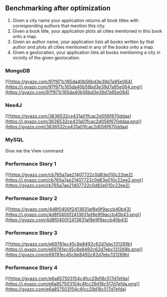 ## Benchmarking after optimization

1. Given a city name your application returns all book titles with corresponding authors that mention this city.
2. Given a book title, your application plots all cities mentioned in this book onto a map.
3. Given an author name, your application lists all books written by that author and plots all cities mentioned in any of the books onto a map.
4. Given a geolocation, your application lists all books mentioning a city in vicinity of the given geolocation. 


### MongoDB

[![https://gyazo.com/97f971c165da40b56bd3e39d7a95e064](https://i.gyazo.com/97f971c165da40b56bd3e39d7a95e064.png)](https://gyazo.com/97f971c165da40b56bd3e39d7a95e064)

### Neo4J

[![https://gyazo.com/3636532ce431a01fcac2d056f670ddaa](https://i.gyazo.com/3636532ce431a01fcac2d056f670ddaa.png)](https://gyazo.com/3636532ce431a01fcac2d056f670ddaa)

### MySQL

Give me the View command


### Performance Story 1
[![https://gyazo.com/cb765a7ae21407722c0d83e010c22ee2](https://i.gyazo.com/cb765a7ae21407722c0d83e010c22ee2.png)](https://gyazo.com/cb765a7ae21407722c0d83e010c22ee2)


### Performance Story 2
[![https://gyazo.com/4d8f0400f2413631af8e9f9accb40b43](https://i.gyazo.com/4d8f0400f2413631af8e9f9accb40b43.png)](https://gyazo.com/4d8f0400f2413631af8e9f9accb40b43)

### Performance Story 3

[![https://gyazo.com/e69781ec45c8e8492c62d7ebc131269b](https://i.gyazo.com/e69781ec45c8e8492c62d7ebc131269b.png)](https://gyazo.com/e69781ec45c8e8492c62d7ebc131269b)

### Performance Story 4

[![https://gyazo.com/e6a857503154c4fcc29d18c517d7efda](https://i.gyazo.com/e6a857503154c4fcc29d18c517d7efda.png)](https://gyazo.com/e6a857503154c4fcc29d18c517d7efda)